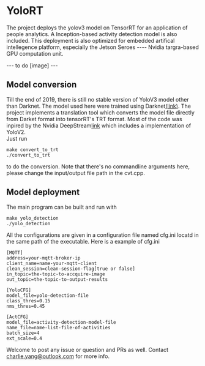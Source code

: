 # YoloRT
The project deploys the yolov3 model on TensorRT for an application of people analytics. A Inception-based activity detection model is also included. This deployment is also optimized for embedded artifical intellegence platform, especially the Jetson Seroes ---- Nvidia targra-based GPU computation unit.

--- to do [image] ---

## Model conversion
Till the end of 2019, there is still no stable version of YoloV3 model other than Darknet. The model used here were trained using Darknet[(link)](https://pjreddie.com/darknet/). The project implements a translation tool which converts the model file directly from Darket format into tensorRT's TRT format. Most of the code was inpired by the Nvidia DeepStream[link](https://developer.nvidia.com/deepstream-sdk) which includes a implementation of YoloV2.  
Just run 
```
make convert_to_trt
./convert_to_trt
```
to do the conversion. Note that there's no commandline arguments here, please change the input/output file path in the cvt.cpp.

## Model deployment
The main program can be built and run with  
```
make yolo_detection
./yolo_detection
```
All the configurations are given in a configuration file named cfg.ini locatd in the same path of the executable. Here is a example of cfg.ini
```
[MQTT]
address=your-mqtt-broker-ip
client_name=name-your-mqtt-client
clean_session=clean-session-flag[true or false]
in_topic=the-topic-to-accquire-image
out_topic=the-topic-to-output-results

[YoloCFG]
model_file=yolo-detection-file
class_thres=0.15
nms_thres=0.45

[ActCFG]
model_file=activity-detection-model-file
name_file=name-list-file-of-activities
batch_size=4
ext_scale=0.4
```

Welcome to post any issue or question and PRs as well.
Contact charlie.yang@outlook.com for more info.